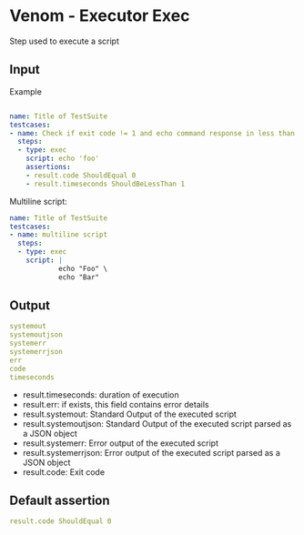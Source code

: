 # Venom - Executor Exec

Step used to execute a script


## Input

Example

```yaml

name: Title of TestSuite
testcases:
- name: Check if exit code != 1 and echo command response in less than 1s
  steps:
  - type: exec
    script: echo 'foo'
    assertions:
    - result.code ShouldEqual 0
    - result.timeseconds ShouldBeLessThan 1

```

Multiline script:

```yaml
name: Title of TestSuite
testcases:
- name: multiline script
  steps:
  - type: exec
    script: |
            echo "Foo" \
            echo "Bar"
```

## Output

```yaml
systemout
systemoutjson
systemerr
systemerrjson
err
code
timeseconds
```

- result.timeseconds: duration of execution
- result.err: if exists, this field contains error details
- result.systemout: Standard Output of the executed script
- result.systemoutjson: Standard Output of the executed script parsed as a JSON object
- result.systemerr: Error output of the executed script
- result.systemerrjson: Error output of the executed script parsed as a JSON object
- result.code: Exit code

## Default assertion

```yaml
result.code ShouldEqual 0
```
